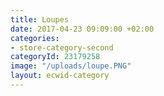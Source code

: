 ```yaml
---
title: Loupes
date: 2017-04-23 09:09:00 +02:00
categories:
- store-category-second
categoryId: 23179258
image: "/uploads/loupe.PNG"
layout: ecwid-category
---
```


